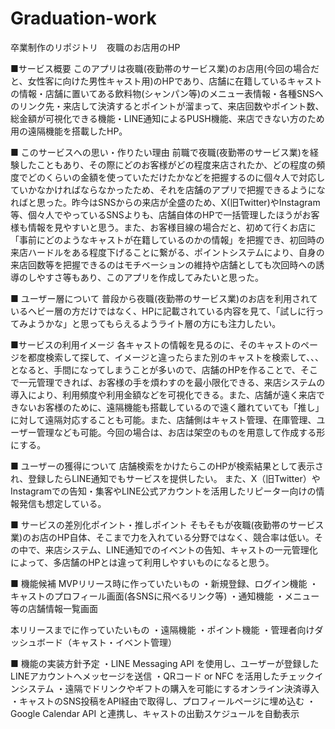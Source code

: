 # Graduation-work
卒業制作のリポジトリ　夜職のお店用のHP

■サービス概要
このアプリは夜職(夜勤帯のサービス業)のお店用(今回の場合だと、女性客に向けた男性キャスト用)のHPであり、店舗に在籍しているキャストの情報・店舗に置いてある飲料物(シャンパン等)のメニュー表情報・各種SNSへのリンク先・来店して決済するとポイントが溜まって、来店回数やポイント数、総金額が可視化できる機能・LINE通知によるPUSH機能、来店できない方のため用の遠隔機能を搭載したHP。

■ このサービスへの思い・作りたい理由
前職で夜職(夜勤帯のサービス業)を経験したこともあり、その際にどのお客様がどの程度来店されたか、どの程度の頻度でどのくらいの金額を使っていただけたかなどを把握するのに個々人で対応していかなかければならなかったため、それを店舗のアプリで把握できるようになればと思った。昨今はSNSからの来店が全盛のため、X(旧Twitter)やInstagram等、個々人でやっているSNSよりも、店舗自体のHPで一括管理したほうがお客様も情報を見やすいと思う。また、お客様目線の場合だと、初めて行くお店に「事前にどのようなキャストが在籍しているのかの情報」を把握でき、初回時の来店ハードルをある程度下げることに繋がる、ポイントシステムにより、自身の来店回数等を把握できるのはモチベーションの維持や店舗としても次回時への誘導のしやすさ等もあり、このアプリを作成してみたいと思った。

■ ユーザー層について
普段から夜職(夜勤帯のサービス業)のお店を利用されているヘビー層の方だけではなく、HPに記載されている内容を見て、「試しに行ってみようかな」と思ってもらえるようライト層の方にも注力したい。

■サービスの利用イメージ
各キャストの情報を見るのに、そのキャストのページを都度検索して探して、イメージと違ったらまた別のキャストを検索して、、、となると、手間になってしまうことが多いので、店舗のHPを作ることで、そこで一元管理できれば、お客様の手を煩わすのを最小限化できる、来店システムの導入により、利用頻度や利用金額などを可視化できる。また、店舗が遠く来店できないお客様のために、遠隔機能も搭載しているので遠く離れていても「推し」に対して遠隔対応することも可能。また、店舗側はキャスト管理、在庫管理、ユーザー管理なども可能。今回の場合は、お店は架空のものを用意して作成する形にする。

■ ユーザーの獲得について
店舗検索をかけたらこのHPが検索結果として表示され、登録したらLINE通知でもサービスを提供したい。
また、X（旧Twitter）やInstagramでの告知・集客やLINE公式アカウントを活用したリピーター向けの情報発信も想定している。

■ サービスの差別化ポイント・推しポイント
そもそもが夜職(夜勤帯のサービス業)のお店のHP自体、そこまで力を入れている分野ではなく、競合率は低い。その中で、来店システム、LINE通知でのイベントの告知、キャストの一元管理化によって、多店舗のHPとは違って利用しやすいものになると思う。

■ 機能候補
MVPリリース時に作っていたいもの
・新規登録、ログイン機能
・キャストのプロフィール画面(各SNSに飛べるリンク等)
・通知機能
・メニュー等の店舗情報一覧画面

本リリースまでに作っていたいもの
・遠隔機能
・ポイント機能
・管理者向けダッシュボード（キャスト・イベント管理）

■ 機能の実装方針予定
・LINE Messaging API を使用し、ユーザーが登録したLINEアカウントへメッセージを送信
・QRコード or NFC を活用したチェックインシステム
・遠隔でドリンクやギフトの購入を可能にするオンライン決済導入
・キャストのSNS投稿をAPI経由で取得し、プロフィールページに埋め込む
・Google Calendar API と連携し、キャストの出勤スケジュールを自動表示
